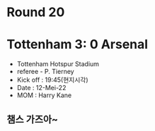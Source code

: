 # Round 20
# Tottenham 3: 0 Arsenal
- Tottenham Hotspur Stadium
- referee - P. Tierney
- Kick off : 19:45(현지시각)
- Date : 12-Mei-22
- MOM : Harry Kane

## 챔스 가즈아~
